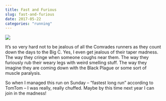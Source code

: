 ```yaml
---
title: Fast and Furious
slug: fast-and-furious
date: 2017-05-22
categories: "running"
---
```


<p><img src="http://res.cloudinary.com/dy6grlu8z/image/upload/v1558841648/irsjrddgh6l6zizlalg3.png"/></p>
<p>It’s so very hard not to be jealous of all the Comrades runners as they count down the days to the Big C. Yes, I even get jealous of their taper madness. The way they cringe when someone coughs near them. The way they furiously rub their weary legs with weird smelling stuff. The way they imagine they are coming down with the Black Plague or some sort of muscle paralysis.</p>
<p>So when I managed this run on Sunday – “fastest long run” according to TomTom – I was really, really chuffed. Maybe by this time next year I can join in the madness!</p>







